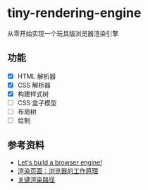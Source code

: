 # tiny-rendering-engine
从零开始实现一个玩具版浏览器渲染引擎
## 功能
* [x] HTML 解析器
* [x] CSS 解析器
* [x] 构建样式树
* [ ] CSS 盒子模型
* [ ] 布局树
* [ ] 绘制

## 参考资料
* [Let's build a browser engine!](https://limpet.net/mbrubeck/2014/08/08/toy-layout-engine-1.html)
* [渲染页面：浏览器的工作原理](https://developer.mozilla.org/zh-CN/docs/Web/Performance/How_browsers_work)
* [关键渲染路径](https://developer.mozilla.org/zh-CN/docs/Web/Performance/Critical_rendering_path)

